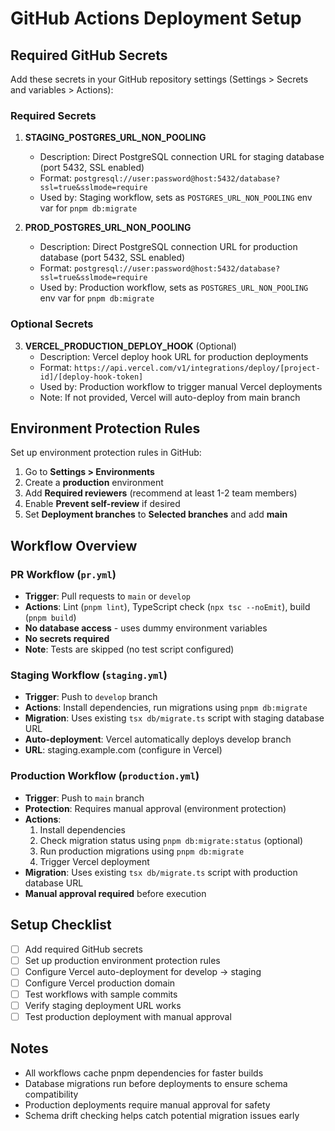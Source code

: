 # GitHub Actions Deployment Setup

## Required GitHub Secrets

Add these secrets in your GitHub repository settings (Settings > Secrets and variables > Actions):

### Required Secrets

1. **STAGING_POSTGRES_URL_NON_POOLING**

   - Description: Direct PostgreSQL connection URL for staging database (port 5432, SSL enabled)
   - Format: `postgresql://user:password@host:5432/database?ssl=true&sslmode=require`
   - Used by: Staging workflow, sets as `POSTGRES_URL_NON_POOLING` env var for `pnpm db:migrate`

2. **PROD_POSTGRES_URL_NON_POOLING**
   - Description: Direct PostgreSQL connection URL for production database (port 5432, SSL enabled)
   - Format: `postgresql://user:password@host:5432/database?ssl=true&sslmode=require`
   - Used by: Production workflow, sets as `POSTGRES_URL_NON_POOLING` env var for `pnpm db:migrate`

### Optional Secrets

3. **VERCEL_PRODUCTION_DEPLOY_HOOK** (Optional)
   - Description: Vercel deploy hook URL for production deployments
   - Format: `https://api.vercel.com/v1/integrations/deploy/[project-id]/[deploy-hook-token]`
   - Used by: Production workflow to trigger manual Vercel deployments
   - Note: If not provided, Vercel will auto-deploy from main branch

## Environment Protection Rules

Set up environment protection rules in GitHub:

1. Go to **Settings > Environments**
2. Create a **production** environment
3. Add **Required reviewers** (recommend at least 1-2 team members)
4. Enable **Prevent self-review** if desired
5. Set **Deployment branches** to **Selected branches** and add **main**

## Workflow Overview

### PR Workflow (`pr.yml`)

- **Trigger**: Pull requests to `main` or `develop`
- **Actions**: Lint (`pnpm lint`), TypeScript check (`npx tsc --noEmit`), build (`pnpm build`)
- **No database access** - uses dummy environment variables
- **No secrets required**
- **Note**: Tests are skipped (no test script configured)

### Staging Workflow (`staging.yml`)

- **Trigger**: Push to `develop` branch
- **Actions**: Install dependencies, run migrations using `pnpm db:migrate`
- **Migration**: Uses existing `tsx db/migrate.ts` script with staging database URL
- **Auto-deployment**: Vercel automatically deploys develop branch
- **URL**: staging.example.com (configure in Vercel)

### Production Workflow (`production.yml`)

- **Trigger**: Push to `main` branch
- **Protection**: Requires manual approval (environment protection)
- **Actions**:
  1. Install dependencies
  2. Check migration status using `pnpm db:migrate:status` (optional)
  3. Run production migrations using `pnpm db:migrate`
  4. Trigger Vercel deployment
- **Migration**: Uses existing `tsx db/migrate.ts` script with production database URL
- **Manual approval required** before execution

## Setup Checklist

- [ ] Add required GitHub secrets
- [ ] Set up production environment protection rules
- [ ] Configure Vercel auto-deployment for develop → staging
- [ ] Configure Vercel production domain
- [ ] Test workflows with sample commits
- [ ] Verify staging deployment URL works
- [ ] Test production deployment with manual approval

## Notes

- All workflows cache pnpm dependencies for faster builds
- Database migrations run before deployments to ensure schema compatibility
- Production deployments require manual approval for safety
- Schema drift checking helps catch potential migration issues early
